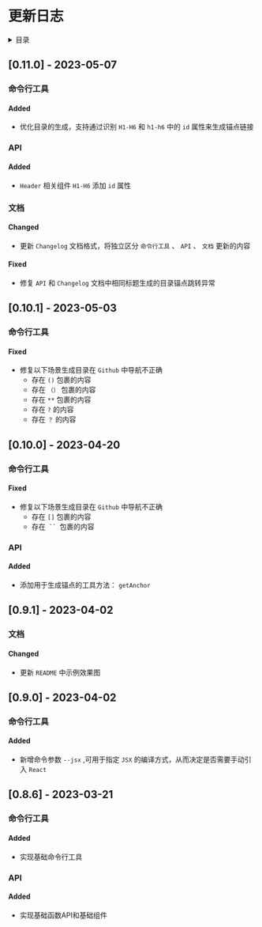 
# 更新日志

<details >
  <summary>目录</summary>

  &emsp;&emsp;[[0.11.0] - 2023-05-07](#0110---2023-05-07)<br/>
  &emsp;&emsp;&emsp;&emsp;[命令行工具](#0110-命令行工具)<br/>
  &emsp;&emsp;&emsp;&emsp;&emsp;&emsp;[Added](#0110-命令行工具-added)<br/>
  &emsp;&emsp;&emsp;&emsp;[API](#0110-api)<br/>
  &emsp;&emsp;&emsp;&emsp;&emsp;&emsp;[Added](#0110-api-added)<br/>
  &emsp;&emsp;&emsp;&emsp;[文档](#0110-文档)<br/>
  &emsp;&emsp;&emsp;&emsp;&emsp;&emsp;[Changed](#0110-文档-changed)<br/>
  &emsp;&emsp;&emsp;&emsp;&emsp;&emsp;[Fixed](#0110-文档-fixed)<br/>
  &emsp;&emsp;[[0.10.1] - 2023-05-03](#0101---2023-05-03)<br/>
  &emsp;&emsp;&emsp;&emsp;[命令行工具](#0101-命令行工具)<br/>
  &emsp;&emsp;&emsp;&emsp;&emsp;&emsp;[Fixed](#0101-命令行工具-fixed)<br/>
  &emsp;&emsp;[[0.10.0] - 2023-04-20](#0100---2023-04-20)<br/>
  &emsp;&emsp;&emsp;&emsp;[命令行工具](#0100-命令行工具)<br/>
  &emsp;&emsp;&emsp;&emsp;&emsp;&emsp;[Fixed](#0100-命令行工具-fixed)<br/>
  &emsp;&emsp;&emsp;&emsp;[API](#0100-api)<br/>
  &emsp;&emsp;&emsp;&emsp;&emsp;&emsp;[Added](#0100-api-added)<br/>
  &emsp;&emsp;[[0.9.1] - 2023-04-02](#091---2023-04-02)<br/>
  &emsp;&emsp;&emsp;&emsp;[文档](#091-文档)<br/>
  &emsp;&emsp;&emsp;&emsp;&emsp;&emsp;[Changed](#091-文档-changed)<br/>
  &emsp;&emsp;[[0.9.0] - 2023-04-02](#090---2023-04-02)<br/>
  &emsp;&emsp;&emsp;&emsp;[命令行工具](#090-命令行工具)<br/>
  &emsp;&emsp;&emsp;&emsp;&emsp;&emsp;[Added](#090-命令行工具-added)<br/>
  &emsp;&emsp;[[0.8.6] - 2023-03-21](#086---2023-03-21)<br/>
  &emsp;&emsp;&emsp;&emsp;[命令行工具](#086-命令行工具)<br/>
  &emsp;&emsp;&emsp;&emsp;&emsp;&emsp;[Added](#086-命令行工具-added)<br/>
  &emsp;&emsp;&emsp;&emsp;[API](#086-api)<br/>
  &emsp;&emsp;&emsp;&emsp;&emsp;&emsp;[Added](#086-api-added)<br/>

</details>

## [0.11.0] - 2023-05-07

<h3 id="0110-命令行工具">命令行工具</h3>

<h4 id="0110-命令行工具-added">Added</h4>

* 优化目录的生成，支持通过识别 `H1-H6` 和 `h1-h6` 中的 `id` 属性来生成锚点链接


<h3 id="0110-api">API</h3>

<h4 id="0110-api-added">Added</h4>

*  `Header` 相关组件 `H1-H6` 添加 `id` 属性


<h3 id="0110-文档">文档</h3>

<h4 id="0110-文档-changed">Changed</h4>

* 更新 `Changelog` 文档格式，将独立区分 `命令行工具` 、 `API` 、 `文档` 更新的内容


<h4 id="0110-文档-fixed">Fixed</h4>

* 修复 `API` 和 `Changelog` 文档中相同标题生成的目录锚点跳转异常


## [0.10.1] - 2023-05-03

<h3 id="0101-命令行工具">命令行工具</h3>

<h4 id="0101-命令行工具-fixed">Fixed</h4>

* 修复以下场景生成目录在 `Github` 中导航不正确
   * 存在 `()` 包裹的内容
   * 存在 `（）` 包裹的内容
   * 存在 `**` 包裹的内容
   * 存在 `?` 的内容
   * 存在 `？` 的内容


## [0.10.0] - 2023-04-20

<h3 id="0100-命令行工具">命令行工具</h3>

<h4 id="0100-命令行工具-fixed">Fixed</h4>

* 修复以下场景生成目录在 `Github` 中导航不正确
   * 存在 `[]` 包裹的内容
   * 存在<code> `` </code>包裹的内容


<h3 id="0100-api">API</h3>

<h4 id="0100-api-added">Added</h4>

* 添加用于生成锚点的工具方法： `getAnchor` 


## [0.9.1] - 2023-04-02

<h3 id="091-文档">文档</h3>

<h4 id="091-文档-changed">Changed</h4>

* 更新 `README` 中示例效果图


## [0.9.0] - 2023-04-02

<h3 id="090-命令行工具">命令行工具</h3>

<h4 id="090-命令行工具-added">Added</h4>

* 新增命令参数 `--jsx` ,可用于指定 `JSX` 的编译方式，从而决定是否需要手动引入 `React` 


## [0.8.6] - 2023-03-21

<h3 id="086-命令行工具">命令行工具</h3>

<h4 id="086-命令行工具-added">Added</h4>

* 实现基础命令行工具


<h3 id="086-api">API</h3>

<h4 id="086-api-added">Added</h4>

* 实现基础函数API和基础组件

